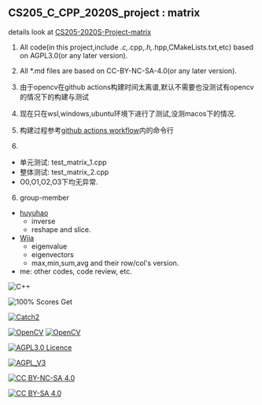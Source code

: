 <!--
 * @Organization: SUSTech
 * @Author: nanoseeds
 * @Date: 2020-05-07 10:59:03
 * @LastEditTime: 2021-06-30 21:29:08
 * @License: CC-BY-NC-SA_V4_0 or any later version 
 -->
## CS205_C_CPP_2020S_project : matrix  

details look at [CS205-2020S-Project-matrix](material/README.md)

1. All code(in this project,include *.c,*.cpp,*.h,*.hpp,CMakeLists.txt,etc) based on AGPL3.0(or any later version).

2. All *.md files are based on CC-BY-NC-SA-4.0(or any later version).

<!-- 3. 如果将此project作为子module使用.
  + 确保上层文件夹所在目录下存在
    + `catch.hpp` : Catch2 的头文件
    + `catch_main.hpp` : 
      只需要两行
      ``` cpp
      #define CATCH_CONFIG_MAIN  
      #include  "./catch.hpp"
      ```
  + 还不清楚可以参考 https://github.com/Certseeds/CS205_C_CPP 的结构
  + 然后添加到`CS205_project_2020S/src`到`Cmakelist.txt`中即可. -->

3. 由于opencv在github actions构建时间太离谱,默认不需要也没测试有opencv的情况下的构建与测试

4. 现在只在wsl,windows,ubuntu环境下进行了测试,没测macos下的情况.

5. 构建过程参考[github actions workflow](./.github/workflows/compile.yaml)内的命令行

6. 
  + 单元测试: test_matrix_1.cpp
  + 整体测试: test_matrix_2.cpp
  + O0,O1,O2,O3下均无异常.

6. group-member
  + [huyuhao](https://github.com/huyuhao412)
    + inverse
    + reshape and slice.  
  + [Wjia](https://github.com/Wjia0628)
    + eigenvalue
    + eigenvectors
    + max,min,sum,avg and their row/col's version.
  + me: other codes, code review, etc.

![C++](https://img.shields.io/badge/C%2B%2B-20-orange)

![100% Scores Get](https://img.shields.io/badge/Score-100%25-green)

[![Catch2](https://img.shields.io/badge/Catch2-2.12.2-orange)][Catch2_2.12.2]

[![OpenCV](https://img.shields.io/badge/OpenCV-3.4.10-orange)][OpenCV_3.4.10] [![OpenCV](https://img.shields.io/badge/OpenCV-4.2.0-orange)][OpenCV_4.2.0] 


[![AGPL3.0 Licence](https://img.shields.io/badge/License-AGPL_V3-orange)][agpl_3_0]

[![AGPL_V3](https://www.gnu.org/graphics/agplv3-with-text-162x68.png)][agpl_3_0]

[![CC BY-NC-SA 4.0](https://img.shields.io/badge/License-CC%20BY--NC--SA%204.0-orange)][cc_by_nc_sa_4_0]

[![CC BY-SA 4.0][cc_by_nc_sa_4_0_image]][cc_by_nc_sa_4_0]

[cc_by_nc_sa_4_0]: https://creativecommons.org/licenses/by-nc-sa/4.0/

[cc_by_nc_sa_4_0_image]: https://licensebuttons.net/l/by-nc-sa/4.0/88x31.png

[agpl_3_0]: https://opensource.org/licenses/AGPL-3.0

[Catch2_2.12.2]: https://github.com/catchorg/Catch2/releases/tag/v2.12.2

[OpenCV_3.4.10]: https://github.com/opencv/opencv/releases/tag/3.4.10

[OpenCV_4.2.0]: https://github.com/opencv/opencv/releases/tag/4.2.0